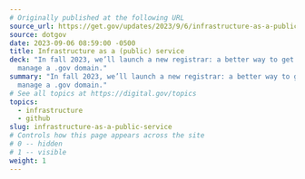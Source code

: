 ```yaml
---
# Originally published at the following URL
source_url: https://get.gov/updates/2023/9/6/infrastructure-as-a-public-service/
source: dotgov
date: 2023-09-06 08:59:00 -0500
title: Infrastructure as a (public) service
deck: "In fall 2023, we’ll launch a new registrar: a better way to get and
  manage a .gov domain."
summary: "In fall 2023, we’ll launch a new registrar: a better way to get and
  manage a .gov domain."
# See all topics at https://digital.gov/topics
topics:
  - infrastructure
  - github
slug: infrastructure-as-a-public-service
# Controls how this page appears across the site
# 0 -- hidden
# 1 -- visible
weight: 1
---
```

